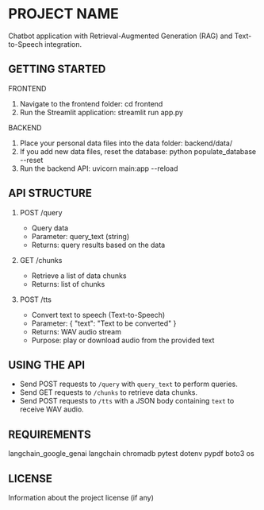 PROJECT NAME
============
Chatbot application with Retrieval-Augmented Generation (RAG) and Text-to-Speech integration.

GETTING STARTED
---------------

FRONTEND
1. Navigate to the frontend folder:
   cd frontend
2. Run the Streamlit application:
   streamlit run app.py

BACKEND
1. Place your personal data files into the data folder:
   backend/data/
2. If you add new data files, reset the database:
   python populate_database --reset
3. Run the backend API:
   uvicorn main:app --reload

API STRUCTURE
-------------

1. POST /query
   - Query data
   - Parameter: query_text (string)
   - Returns: query results based on the data

2. GET /chunks
   - Retrieve a list of data chunks
   - Returns: list of chunks

3. POST /tts
   - Convert text to speech (Text-to-Speech)
   - Parameter:
       {
           "text": "Text to be converted"
       }
   - Returns: WAV audio stream
   - Purpose: play or download audio from the provided text

USING THE API
-------------
- Send POST requests to `/query` with `query_text` to perform queries.
- Send GET requests to `/chunks` to retrieve data chunks.
- Send POST requests to `/tts` with a JSON body containing `text` to receive WAV audio.

REQUIREMENTS
------------
langchain_google_genai
langchain
chromadb
pytest
dotenv
pypdf
boto3
os

LICENSE
-------
Information about the project license (if any)
